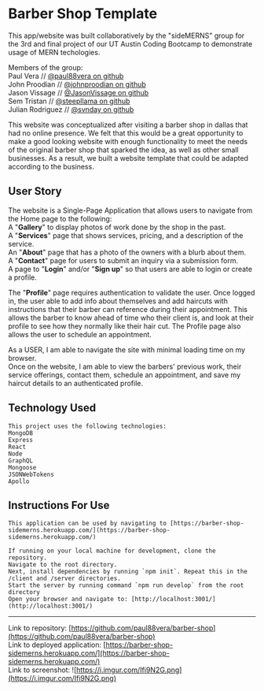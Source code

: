 # Barber Shop Template
This app/website was built collaboratively by the "sideMERNS" group for the 3rd and final project of our UT Austin Coding Bootcamp to demonstrate usage of MERN techologies.  

Members of the group:  
Paul Vera // [@paul88vera on github](https://github.com/paul88vera)  
John Proodian // [@johnproodian on github](https://github.com/johnproodian)  
Jason Vissage // [@JasonVissage on github](https://github.com/JasonVissage)  
Sem Tristan // [@steepllama on github](https://github.com/steepllama)  
Julian Rodriguez // [@svnday on github](https://github.com/svnday)  

This website was conceptualized after visiting a barber shop in dallas that had no online presence. We felt that this would be a great opportunity to make a good looking website with enough functionality to meet the needs of the original barber shop that sparked the idea, as well as other small businesses. As a result, we built a website template that could be adapted according to the business.

## User Story

The website is a Single-Page Application that allows users to navigate from the Home page to the following:  
A "**Gallery**" to display photos of work done by the shop in the past.  
A "**Services**" page that shows services, pricing, and a description of the service.  
An "**About**" page that has a photo of the owners with a blurb about them.  
A "**Contact**" page for users to submit an inquiry via a submission form.  
A page to "**Login**" and/or "**Sign up**" so that users are able to login or create a profile.  

The "**Profile**" page requires authentication to validate the user. Once logged in, the user able to add info about themselves and add haircuts with instructions that their barber can reference during their appointment. This allows the barber to know ahead of time who their client is, and look at their profile to see how they normally like their hair cut. The Profile page also allows the user to schedule an appointment.  

As a USER, I am able to navigate the site with minimal loading time on my browser.  
Once on the website, I am able to view the barbers' previous work, their service offerings, contact them, schedule an appointment, and save my haircut details to an authenticated profile.  

## Technology Used
```
This project uses the following technologies:  
MongoDB  
Express  
React  
Node  
GraphQL  
Mongoose  
JSONWebTokens  
Apollo  
```

## Instructions For Use
```
This application can be used by navigating to [https://barber-shop-sidemerns.herokuapp.com/](https://barber-shop-sidemerns.herokuapp.com/)

If running on your local machine for development, clone the repository.  
Navigate to the root directory.
Next, install dependencies by running `npm init`. Repeat this in the /client and /server directories.  
Start the server by running command `npm run develop` from the root directory  
Open your browser and navigate to: [http://localhost:3001/](http://localhost:3001/)  
```

____________________________________________________________________________________________________


Link to repository: [https://github.com/paul88vera/barber-shop](https://github.com/paul88vera/barber-shop)  
Link to deployed application: [https://barber-shop-sidemerns.herokuapp.com/](https://barber-shop-sidemerns.herokuapp.com/)  
Link to screenshot: ![https://i.imgur.com/Ifi9N2G.png](https://i.imgur.com/Ifi9N2G.png)  
